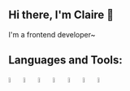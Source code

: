 ## Hi there, I'm Claire 👋
I'm a frontend developer~

## Languages and Tools:

<img src="https://github.com/user-attachments/assets/d2e658bf-4480-4eb5-807f-6d2dbdbb0423" width=5% height=5%>  <img src="https://github.com/user-attachments/assets/8b643d51-e23f-408d-9935-82c51d238a60" width=5% height=5%>  <img src="https://github.com/user-attachments/assets/f95ab94d-b101-4ab0-a839-357d3b637aee" width=5% height=5%>   <img src="https://github.com/user-attachments/assets/248639ef-55fe-46e9-a164-42a57bef91a7" width=5% height=5%>   <img src="https://github.com/user-attachments/assets/e132d267-ee53-4516-8ec3-908f53a17fb6" width=5% height=5%>  <img src="https://github.com/user-attachments/assets/fc785243-9b08-4413-8223-5699f2c3a490" width=5% height=5%>  <img src="https://github.com/user-attachments/assets/2c980d50-a310-4b30-8796-0d11bbe67186" width=5% height=5%>
